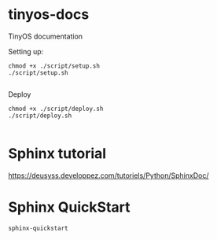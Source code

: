 # tinyos-docs
TinyOS documentation

Setting up:
```
chmod +x ./script/setup.sh
./script/setup.sh


```

Deploy
```
chmod +x ./script/deploy.sh
./script/deploy.sh


```



# Sphinx tutorial
https://deusyss.developpez.com/tutoriels/Python/SphinxDoc/



# Sphinx QuickStart
```
sphinx-quickstart
```


